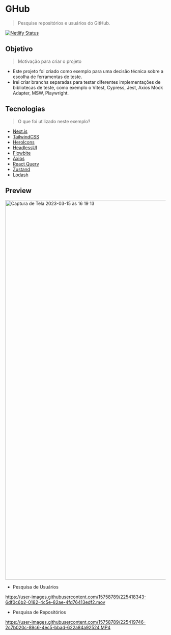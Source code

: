 # GHub

> Pesquise repositórios e usuários do GitHub.

[![Netlify Status](https://api.netlify.com/api/v1/badges/f13909c7-2076-4f17-9f58-23aa61c55bf9/deploy-status)](https://app.netlify.com/sites/ghub-client/deploys)

## Objetivo

> Motivação para criar o projeto

- Este projeto foi criado como exemplo para uma decisão técnica sobre a escolha de ferramentas de teste.
- Irei criar branchs separadas para testar diferentes implementações de bibliotecas de teste, como exemplo o Vitest, Cypress, Jest, Axios Mock Adapter, MSW, Playwright.

## Tecnologias

> O que foi utilizado neste exemplo?

- [Next.js](https://nextjs.org/)
- [TailwindCSS](https://tailwindcss.com/)
- [HeroIcons](https://heroicons.com/)
- [HeadlessUI](https://headlessui.com/)
- [Flowbite](https://flowbite-react.com/)
- [Axios](https://axios-http.com/)
- [React Query](https://tanstack.com/query/latest)
- [Zustand](https://github.com/pmndrs/zustand)
- [Lodash](https://lodash.com/)

## Preview

<img width="1189" alt="Captura de Tela 2023-03-15 às 16 19 13" src="https://user-images.githubusercontent.com/15758789/225419597-62b78a48-6826-4041-be5d-68b4c34464d3.png">

- Pesquisa de Usuários

<https://user-images.githubusercontent.com/15758789/225418343-6df0c6b2-0182-4c5e-82ae-4fd76413edf2.mov>

- Pesquisa de Repositórios

<https://user-images.githubusercontent.com/15758789/225419746-2c7b020c-89c6-4ec5-bbad-622a84a92524.MP4>
